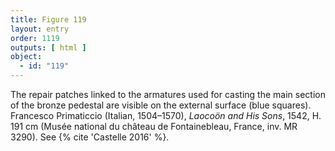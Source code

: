 ```yaml
---
title: Figure 119
layout: entry
order: 1119
outputs: [ html ]
object:
  - id: "119"
---
```


The repair patches linked to the armatures used for casting the main section of the bronze pedestal are visible on the external surface (blue squares). Francesco Primaticcio (Italian, 1504–1570), *Laocoön and His Sons*, 1542, H. 191 cm (Musée national du château de Fontainebleau, France, inv. MR 3290). See {% cite 'Castelle 2016' %}.
